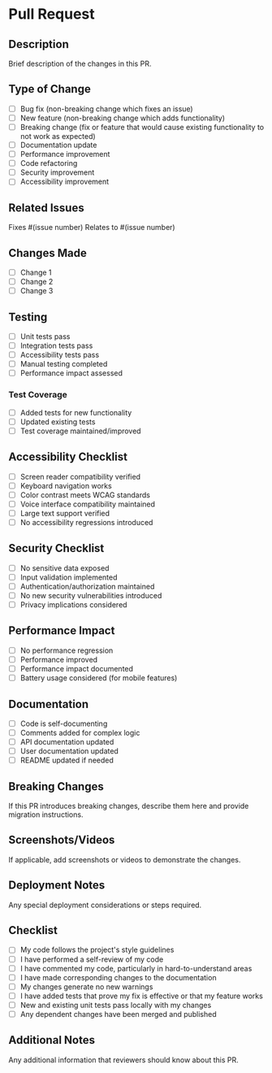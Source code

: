 # Pull Request

## Description
Brief description of the changes in this PR.

## Type of Change
- [ ] Bug fix (non-breaking change which fixes an issue)
- [ ] New feature (non-breaking change which adds functionality)
- [ ] Breaking change (fix or feature that would cause existing functionality to not work as expected)
- [ ] Documentation update
- [ ] Performance improvement
- [ ] Code refactoring
- [ ] Security improvement
- [ ] Accessibility improvement

## Related Issues
Fixes #(issue number)
Relates to #(issue number)

## Changes Made
- [ ] Change 1
- [ ] Change 2
- [ ] Change 3

## Testing
- [ ] Unit tests pass
- [ ] Integration tests pass
- [ ] Accessibility tests pass
- [ ] Manual testing completed
- [ ] Performance impact assessed

### Test Coverage
- [ ] Added tests for new functionality
- [ ] Updated existing tests
- [ ] Test coverage maintained/improved

## Accessibility Checklist
- [ ] Screen reader compatibility verified
- [ ] Keyboard navigation works
- [ ] Color contrast meets WCAG standards
- [ ] Voice interface compatibility maintained
- [ ] Large text support verified
- [ ] No accessibility regressions introduced

## Security Checklist
- [ ] No sensitive data exposed
- [ ] Input validation implemented
- [ ] Authentication/authorization maintained
- [ ] No new security vulnerabilities introduced
- [ ] Privacy implications considered

## Performance Impact
- [ ] No performance regression
- [ ] Performance improved
- [ ] Performance impact documented
- [ ] Battery usage considered (for mobile features)

## Documentation
- [ ] Code is self-documenting
- [ ] Comments added for complex logic
- [ ] API documentation updated
- [ ] User documentation updated
- [ ] README updated if needed

## Breaking Changes
If this PR introduces breaking changes, describe them here and provide migration instructions.

## Screenshots/Videos
If applicable, add screenshots or videos to demonstrate the changes.

## Deployment Notes
Any special deployment considerations or steps required.

## Checklist
- [ ] My code follows the project's style guidelines
- [ ] I have performed a self-review of my code
- [ ] I have commented my code, particularly in hard-to-understand areas
- [ ] I have made corresponding changes to the documentation
- [ ] My changes generate no new warnings
- [ ] I have added tests that prove my fix is effective or that my feature works
- [ ] New and existing unit tests pass locally with my changes
- [ ] Any dependent changes have been merged and published

## Additional Notes
Any additional information that reviewers should know about this PR.